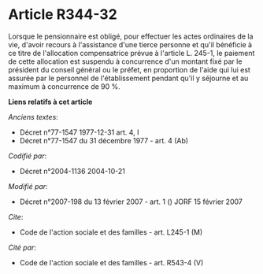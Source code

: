 # Article R344-32

Lorsque le pensionnaire est obligé, pour effectuer les actes ordinaires de la vie, d'avoir recours à l'assistance d'une
tierce personne et qu'il bénéficie à ce titre de l'allocation compensatrice prévue à l'article L. 245-1, le paiement de cette
allocation est suspendu à concurrence d'un montant fixé par le président du conseil général ou le préfet, en proportion de
l'aide qui lui est assurée par le personnel de l'établissement pendant qu'il y séjourne et au maximum à concurrence de 90 %.

**Liens relatifs à cet article**

_Anciens textes_:

  - Décret n°77-1547 1977-12-31 art. 4, I
  - Décret n°77-1547 du 31 décembre 1977 - art. 4 (Ab)

_Codifié par_:

  - Décret n°2004-1136 2004-10-21

_Modifié par_:

  - Décret n°2007-198 du 13 février 2007 - art. 1 () JORF 15 février 2007

_Cite_:

  - Code de l'action sociale et des familles - art. L245-1 (M)

_Cité par_:

  - Code de l'action sociale et des familles - art. R543-4 (V)

